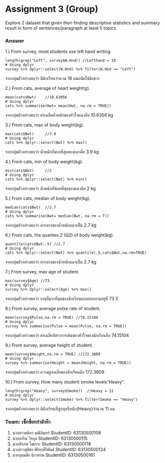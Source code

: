 # Assignment 3 (Group)
Explore 2 dataset that given then finding descriptive statistics and summary result in form of sentences/paragraph at least 5 topics.

### Answer

1.) From survey, most students use left hand writing.
```{R}
length(grep("Left", survey$W.Hnd)) //Lefthand = 18
# Using dplyr
survey %>% dplyr::select(W.Hnd) %>% filter(W.Hnd == "Left")
```
จากกลุ่มตัวอย่างพบว่า มีนักเรียนจำนวน 18 คนถนัดใช้มือขวา


2.) From cats, average of heart weight(g).
```{R}
mean(cats$Hwt)    //10.63056
# Using dplyr
cats %>% summarise(Hwt= mean(Hwt, na.rm = TRUE))
```
จากกลุ่มตัวอย่างพบว่า ค่าเฉลี่ยน้ำหนักของหัวใจแมวคือ 10.6356 kg


3.) From cats, max of body weight(kg).
```{R}
max(cats$Bwt)     //3.9
# Using dplyr
cats %>% dplyr::select(Bwt) %>% max()
```
จากกลุ่มตัวอย่างพบว่า น้ำหนักที่มากที่สุดของแมวคือ 3.9 kg


4.) From cats, min of body weight(kg).
```{R}
min(cats$Bwt)     //2
# Using dplyr
cats %>% dplyr::select(Bwt) %>% min()
```
จากกลุ่มตัวอย่างพบว่า น้ำหนักที่น้อยที่สุดของแมวคือ 2 kg


5.) From cats, median of body weight(kg).
```{R}
median(cats$Bwt)  //2.7
# Using dplyr
cats %>% summarise(Bwt= median(Bwt, na.rm = T))
```
จากกลุ่มตัวอย่างพบว่า ค่ากลางของน้ำหนักแมวเป็น 2.7 kg


6.) From cats, the quarties 2 (Q2) of body weight(kg).
```{R}
quantile(cats$Bwt,.5) //2.7
# Using dplyr
cats %>% dplyr::select(Bwt) %>% quantile(.5,cats$Bwt,na.rm=TRUE)
```
จากกลุ่มตัวอย่างพบว่า ค่ากลางของน้ำหนักแมวเป็น 2.7 kg

7.) From survey, max age of student.
```{R}
max(survey$Age) //73
# Using dplyr
survey %>% dplyr::select(Age) %>% max()
```
จากกลุ่มตัวอย่างพบว่า อายุที่มากที่สุดของนักเรียนแบบสอบถามอยู่ที่ 73 ปี


8.) From survey, average pulse rate of student.
```{R}
mean(survey$Pulse,na.rm = TRUE) //74.15104
# Using dplyr
survey %>% summarise(Pulse = mean(Pulse, na.rm = TRUE))
```
จากกลุ่มตัวอย่างพบว่า ค่าเฉลี่ยอัตราการเต้นของหัวใจของนักเรียนคือ 74.15104


9.) From survey, average height of student.
```{R}
mean(survey$Height,na.rm = TRUE) //172.3809
# Using dplyr
survey %>% summarise(Height = mean(Height, na.rm = TRUE))
```
จากกลุ่มตัวอย่างพบว่า ความสูงเฉลี่ยของนักเรียนคือ 172.3809


10.) From survey, How many student smoke levels"Heavy".
```{R}
length(grep("Heavy", survey$Smoke))  //Heavy = 11
# Using dplyr
survey %>% dplyr::select(Smoke) %>% filter(Smoke == "Heavy")
```
จากกลุ่มตัวอย่างพบว่า มีนักเรียนที่สูบบุหรี่หนัก(Heavy)จำนวน 11 คน


### Team: เซ็กซี่ยกกำลังห๊า

1. นางสาวศศิภา มณีอินทร์ StudentID: 63130500108
2. นายสาริน วีรกุล StudentID: 63130500115
3. นายสิรภพ ไพเราะ StudentID: 63130500118
4. นางสาวสุพิชา พิริยะศิริพันธ์ StudentID: 63130500124
5. นายอุดมชัย นิราศรพ StudentID: 63130500161
